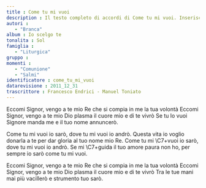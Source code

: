 ```yaml
--- 
title : Come tu mi vuoi
description : Il testo completo di accordi di Come tu mi vuoi. Inseriscila nel tuo canzoniere!
autori : 
   - "Branca"
album : Io scelgo te
tonalita : Sol
famiglia : 
   - "Liturgica"
gruppo : 
momenti : 
   - "Comunione"
   - "Salmi"
identificatore : come_tu_mi_vuoi
datarevisione : 2011_12_31
trascrittore : Francesco Endrici - Manuel Toniato
--- 
```




Eccomi Signor, vengo a te mio Re
che si compia in me la tua volontà
Eccomi Signor, vengo a te mio Dio
plasma il cuore mio e di te vivrò
Se tu lo vuoi Signore manda me
e il tuo nome annuncerò.


Come tu mi vuoi io sarò,
dove tu mi vuoi io andrò.
Questa vita io voglio donarla a te
per dar gloria al tuo nome mio Re.
Come tu mi \C7+vuoi io sarò,
dove tu mi vuoi io andrò.
Se mi \C7+guida il tuo amore paura non ho,
per sempre io sarò
come tu mi vuoi.


Eccomi Signor, vengo a te mio Re
che si compia in me la tua volontà
Eccomi Signor, vengo a te mio Dio
plasma il cuore mio e di te vivrò
Tra le tue mani mai più vacillerò
e strumento tuo sarò.


